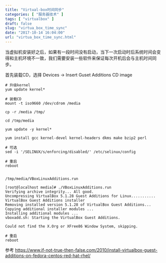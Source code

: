 ```yaml
---
title: "Virtual-box时间同步"
categories: [ "服务器技术" ]
tags: [ "virtualbox" ]
draft: false
slug: "virtua_box_time_sync"
date: "2017-10-14 16:04:00"
url: "virtua_box_time_sync.html"
---
```


当虚拟机安装好之后，如果有一段时间没有启动，当下一次启动时后系统时间会变得和主机环境不一致，我们需要安装一些软件来保证每次开机后会与主机时间同步。


<!--more-->

首先装载CD，选择 Devices -> Insert Guset Additions CD image


```
# 升级kernel
yum update kernel*

# 装载CD
mount -t iso9660 /dev/cdrom /media

cp -r /media /tmp/

cd /tmp/media

yum update -y kernel*

yum install gcc kernel-devel kernel-headers dkms make bzip2 perl

# 可选
sed -i '/SELINUX/s/enforcing/disabled/' /etc/selinux/config

# 重启
reboot


/tmp/media/VBoxLinuxAdditions.run

[root@localhost media]# ./VBoxLinuxAdditions.run
Verifying archive integrity... All good.
Uncompressing VirtualBox 5.1.28 Guest Additions for Linux...........
VirtualBox Guest Additions installer
Removing installed version 5.1.28 of VirtualBox Guest Additions...
Copying additional installer modules ...
Installing additional modules ...
vboxadd.sh: Starting the VirtualBox Guest Additions.

Could not find the X.Org or XFree86 Window System, skipping.

# 重启
reboot
```


参考 https://www.if-not-true-then-false.com/2010/install-virtualbox-guest-additions-on-fedora-centos-red-hat-rhel/